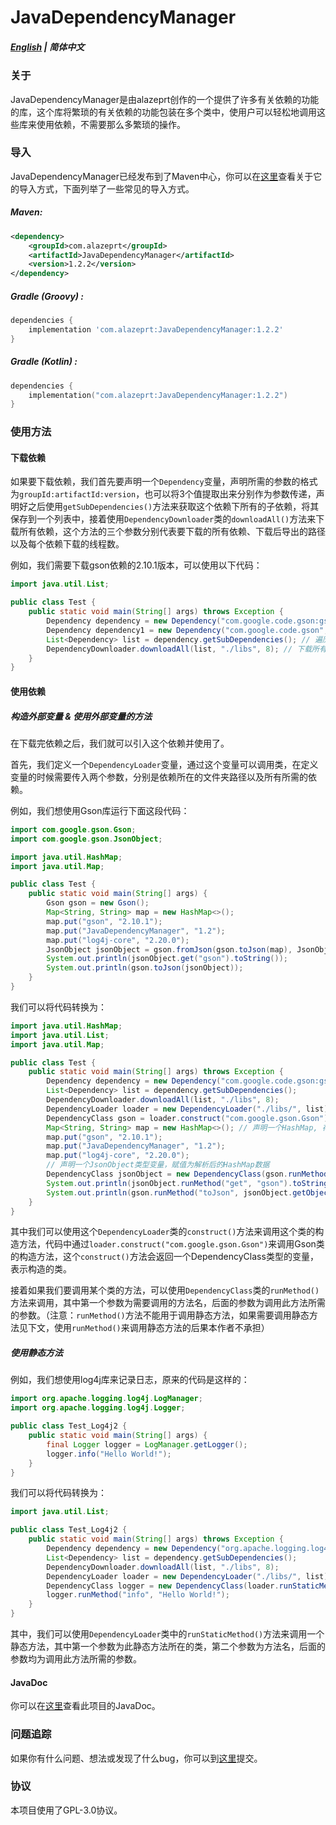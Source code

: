 # JavaDependencyManager
##### [English](./README.md) | 简体中文

### 关于

JavaDependencyManager是由alazeprt创作的一个提供了许多有关依赖的功能的库，这个库将繁琐的有关依赖的功能包装在多个类中，使用户可以轻松地调用这些库来使用依赖，不需要那么多繁琐的操作。

### 导入

JavaDependencyManager已经发布到了Maven中心，你可以在[这里](https://mvnrepository.com/artifact/com.alazeprt/JavaDependencyManager)查看关于它的导入方式，下面列举了一些常见的导入方式。

##### Maven:
```xml
<dependency>
    <groupId>com.alazeprt</groupId>
    <artifactId>JavaDependencyManager</artifactId>
    <version>1.2.2</version>
</dependency>
```

##### Gradle (Groovy) :
```groovy
dependencies {
    implementation 'com.alazeprt:JavaDependencyManager:1.2.2'
}
```

##### Gradle (Kotlin) :
```kotlin
dependencies {
    implementation("com.alazeprt:JavaDependencyManager:1.2.2")
}
```

### 使用方法

#### 下载依赖

如果要下载依赖，我们首先要声明一个`Dependency`变量，声明所需的参数的格式为`groupId:artifactId:version`，也可以将3个值提取出来分别作为参数传递，声明好之后使用`getSubDependencies()`方法来获取这个依赖下所有的子依赖，将其保存到一个列表中，接着使用`DependencyDownloader`类的`downloadAll()`方法来下载所有依赖，这个方法的三个参数分别代表要下载的所有依赖、下载后导出的路径以及每个依赖下载的线程数。

例如，我们需要下载gson依赖的2.10.1版本，可以使用以下代码：

```java
import java.util.List;

public class Test {
    public static void main(String[] args) throws Exception {
        Dependency dependency = new Dependency("com.google.code.gson:gson:2.10.1"); // 最快捷的定义方式
        Dependency dependency1 = new Dependency("com.google.code.gson", "gson", "2.10.1"); // 这样也可以
        List<Dependency> list = dependency.getSubDependencies(); // 遍历所有此依赖项的子依赖
        DependencyDownloader.downloadAll(list, "./libs", 8); // 下载所有依赖到./libs文件夹, 每个依赖使用8线程下载
    }
}
```

#### 使用依赖

##### 构造外部变量 & 使用外部变量的方法

在下载完依赖之后，我们就可以引入这个依赖并使用了。

首先，我们定义一个`DependencyLoader`变量，通过这个变量可以调用类，在定义变量的时候需要传入两个参数，分别是依赖所在的文件夹路径以及所有所需的依赖。

例如，我们想使用Gson库运行下面这段代码：

```java
import com.google.gson.Gson;
import com.google.gson.JsonObject;

import java.util.HashMap;
import java.util.Map;

public class Test {
    public static void main(String[] args) {
        Gson gson = new Gson();
        Map<String, String> map = new HashMap<>();
        map.put("gson", "2.10.1");
        map.put("JavaDependencyManager", "1.2");
        map.put("log4j-core", "2.20.0");
        JsonObject jsonObject = gson.fromJson(gson.toJson(map), JsonObject.class);
        System.out.println(jsonObject.get("gson").toString());
        System.out.println(gson.toJson(jsonObject));
    }
}
```

我们可以将代码转换为：

```java
import java.util.HashMap;
import java.util.List;
import java.util.Map;

public class Test {
    public static void main(String[] args) throws Exception {
        Dependency dependency = new Dependency("com.google.code.gson:gson:2.10.1");
        List<Dependency> list = dependency.getSubDependencies();
        DependencyDownloader.downloadAll(list, "./libs", 8);
        DependencyLoader loader = new DependencyLoader("./libs/", list); // 加载libs文件夹中的所有依赖
        DependencyClass gson = loader.construct("com.google.gson.Gson"); // 声明一个Gson类型变量
        Map<String, String> map = new HashMap<>(); // 声明一个HashMap, 存Json数据
        map.put("gson", "2.10.1");
        map.put("JavaDependencyManager", "1.2");
        map.put("log4j-core", "2.20.0");
        // 声明一个JsonObject类型变量，赋值为解析后的HashMap数据
        DependencyClass jsonObject = new DependencyClass(gson.runMethod("fromJson", gson.runMethod("toJson", map), loader.getLocalClass("com.google.gson.JsonObject")));
        System.out.println(jsonObject.runMethod("get", "gson").toString()); // 调用方法
        System.out.println(gson.runMethod("toJson", jsonObject.getObject()).toString()); // 同上
    }
}
```

其中我们可以使用这个`DependencyLoader`类的`construct()`方法来调用这个类的构造方法，代码中通过`loader.construct("com.google.gson.Gson")`来调用Gson类的构造方法，这个`construct()`方法会返回一个DependencyClass类型的变量，表示构造的类。

接着如果我们要调用某个类的方法，可以使用`DependencyClass`类的`runMethod()`方法来调用，其中第一个参数为需要调用的方法名，后面的参数为调用此方法所需的参数。（注意：`runMethod()`方法不能用于调用静态方法，如果需要调用静态方法见下文，使用`runMethod()`来调用静态方法的后果本作者不承担）

##### 使用静态方法

例如，我们想使用log4j库来记录日志，原来的代码是这样的：

```java
import org.apache.logging.log4j.LogManager;
import org.apache.logging.log4j.Logger;

public class Test_Log4j2 {
    public static void main(String[] args) {
        final Logger logger = LogManager.getLogger();
        logger.info("Hello World!");
    }
}
```

我们可以将代码转换为：

```java
import java.util.List;

public class Test_Log4j2 {
    public static void main(String[] args) throws Exception {
        Dependency dependency = new Dependency("org.apache.logging.log4j:log4j-core:2.20.0");
        List<Dependency> list = dependency.getSubDependencies();
        DependencyDownloader.downloadAll(list, "./libs", 8);
        DependencyLoader loader = new DependencyLoader("./libs/", list); // 加载libs文件夹中的所有依赖
        DependencyClass logger = new DependencyClass(loader.runStaticMethod("org.apache.logging.log4j.LogManager", "getLogger", Test.class));
        logger.runMethod("info", "Hello World!");
    }
}
```

其中，我们可以使用`DependencyLoader`类中的`runStaticMethod()`方法来调用一个静态方法，其中第一个参数为此静态方法所在的类，第二个参数为方法名，后面的参数均为调用此方法所需的参数。

#### JavaDoc

你可以在[这里](https://docs.alazeprt.com/)查看此项目的JavaDoc。

### 问题追踪

如果你有什么问题、想法或发现了什么bug，你可以到[这里](https://github.com/alazeprt/JavaDependencyManager/issues)提交。

### 协议

本项目使用了GPL-3.0协议。